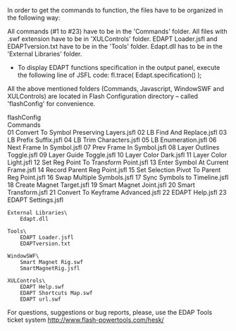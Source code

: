 In order to get the commands to function, the files have to be organized in the following way:

All commands (#1 to #23) have to be in the 'Commands' folder.
All files with .swf extension have to be in 'XULControls' folder.
EDAPT Loader.jsfl and EDAPTversion.txt have to be in the 'Tools' folder.
Edapt.dll has to be in the 'External Libraries' folder.

* To display EDAPT functions specification in the output panel, execute the following line of JSFL code:
  fl.trace( Edapt.specification() );

All the above mentioned folders (Commands, Javascript, WindowSWF and XULControls) are located in Flash Configuration directory – called 'flashConfig' for convenience.

flashConfig\
	Commands\
		01 Convert To Symbol Preserving Layers.jsfl
		02 LB Find And Replace.jsfl
		03 LB Prefix Suffix.jsfl
		04 LB Trim Characters.jsfl
		05 LB Enumeration.jsfl
		06 Next Frame In Symbol.jsfl
		07 Prev Frame In Symbol.jsfl
		08 Layer Outlines Toggle.jsfl
		09 Layer Guide Toggle.jsfl
		10 Layer Color Dark.jsfl
		11 Layer Color Light.jsfl
		12 Set Reg Point To Transform Point.jsfl
		13 Enter Symbol At Current Frame.jsfl
		14 Record Parent Reg Point.jsfl
		15 Set Selection Pivot To Parent Reg Point.jsfl
		16 Swap Multiple Symbols.jsfl
		17 Sync Symbols to Timeline.jsfl
		18 Create Magnet Target.jsfl
		19 Smart Magnet Joint.jsfl
		20 Smart Transform.jsfl
		21 Convert To Keyframe Advanced.jsfl
		22 EDAPT Help.jsfl
		23 EDAPT Settings.jsfl

	External Libraries\
		Edapt.dll
	
	Tools\
		EDAPT Loader.jsfl
		EDAPTversion.txt
		
	WindowSWF\
		Smart Magnet Rig.swf
		SmartMagnetRig.jsfl
		
	XULControls\
		EDAPT Help.swf
		EDAPT Shortcuts Map.swf
		EDAPT url.swf

For questions, suggestions or bug reports, please, use the EDAP Tools ticket system
http://www.flash-powertools.com/hesk/
